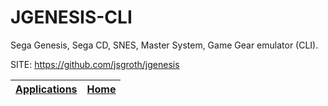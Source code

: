 # JGENESIS-CLI

 Sega Genesis, Sega CD, SNES, Master System, Game Gear emulator (CLI).

 SITE: https://github.com/jsgroth/jgenesis

 | [Applications](https://portable-linux-apps.github.io/apps.html) | [Home](https://portable-linux-apps.github.io)
 | --- | --- |
